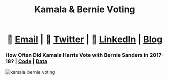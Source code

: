 # <div align="center"> <p>Kamala & Bernie Voting</p> </br> 📧  [Email](mailto:EricFletcher3@gmail.com) | 💬  [Twitter](https://twitter.com/iamericfletcher) | 👔  [LinkedIn](https://www.linkedin.com/in/iamericfletcher/) | [Blog](https://ericfletcher.netlify.app/)</div>

### How Often Did Kamala Harris Vote with Bernie Sanders in 2017-18? | [Code](https://github.com/iamericfletcher/Exploratory-Data-Analysis/blob/master/R/2020/KamalaBernieVoting/R/KamalaBernieVotingPieChart.Rmd) | [Data](https://projects.propublica.org/represent/members/H001075-kamala-harris/compare-votes/S000033-bernard-sanders/115)
![kamala_bernie_voting](https://user-images.githubusercontent.com/64165327/89961148-dfc36980-dc0e-11ea-8bc5-f1bb4afbb78a.png)
